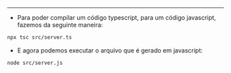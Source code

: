 ___
- Para poder compilar um código typescript, para um código javascript, fazemos da seguinte maneira:
```bash
npx tsc src/server.ts
```
- E agora podemos executar o arquivo que é gerado em javascript:
```bash
node src/server.js
```
